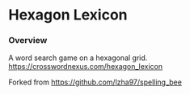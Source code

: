 # Hexagon Lexicon

### Overview
A word search game on a hexagonal grid.
https://crosswordnexus.com/hexagon_lexicon

Forked from https://github.com/lzha97/spelling_bee

